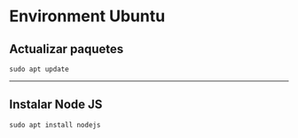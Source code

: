# **Environment Ubuntu**

## Actualizar paquetes

 ```
sudo apt update
 ```  
  
---
## Instalar Node JS
```
sudo apt install nodejs
```
